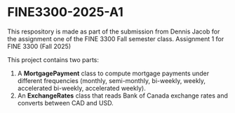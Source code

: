 # FINE3300-2025-A1
This respository is made as part of the submission from Dennis Jacob for the assignment one of the FINE 3300 Fall semester class.
Assignment 1 for FINE 3300 (Fall 2025)

This project contains two parts:
1. A **MortgagePayment** class to compute mortgage payments under different frequencies (monthly, semi-monthly, bi-weekly, weekly, accelerated bi-weekly, accelerated weekly).
2. An **ExchangeRates** class that reads Bank of Canada exchange rates and converts between CAD and USD.

